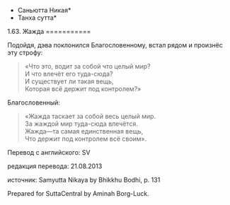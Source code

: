 * Саньютта Никая*
* Танха сутта*

1\.63\. Жажда
\=\=\=\=\=\=\=\=\=\=\=

Подойдя, дэва поклонился Благословенному, встал рядом и произнёс эту строфу:

> «Что это, водит за собой что целый мир?  
> И что влечёт его туда\-сюда?  
> И существует ли такая вещь,  
> Которая всё держит под контролем?»

Благословенный:

> «Жажда таскает за собой весь целый мир\.  
> За жаждой мир туда\-сюда влечётся\.  
> Жажда—та самая единственная вещь,  
> Что держит под контролем всё своим»\.

Перевод с английского: SV

редакция перевода: 21\.08\.2013

источник: Samyutta Nikaya by Bhikkhu Bodhi, p\. 131

Prepared for SuttaCentral by Aminah Borg\-Luck\.